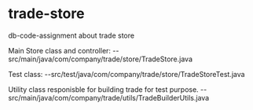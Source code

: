 # trade-store
db-code-assignment about trade store

Main Store class and controller:
--src/main/java/com/company/trade/store/TradeStore.java

Test class:
--src/test/java/com/company/trade/store/TradeStoreTest.java

Utility class responisble for building trade for test purpose.
--src/main/java/com/company/trade/utils/TradeBuilderUtils.java
